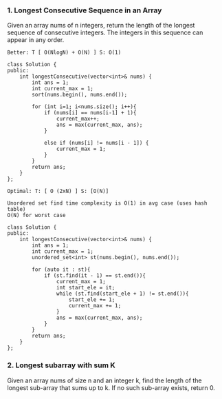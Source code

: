 ### 1. Longest Consecutive Sequence in an Array
Given an array nums of n integers, return the length of the longest sequence of consecutive integers. The integers in this sequence can appear in any order.

```
Better: T [ O(NlogN) + O(N) ] S: O(1)
```

```
class Solution {
public:
    int longestConsecutive(vector<int>& nums) {
        int ans = 1;
        int current_max = 1;
        sort(nums.begin(), nums.end());

        for (int i=1; i<nums.size(); i++){
            if (nums[i] == nums[i-1] + 1){
                current_max++;
                ans = max(current_max, ans);
            } 
            
            else if (nums[i] != nums[i - 1]) {
                current_max = 1;
            }
        }
        return ans;
    }
};
```

```
Optimal: T: [ O (2xN) ] S: [O(N)]

Unordered set find time complexity is O(1) in avg case (uses hash table)
O(N) for worst case
```

```
class Solution {
public:
    int longestConsecutive(vector<int>& nums) {
        int ans = 1;
        int current_max = 1;
        unordered_set<int> st(nums.begin(), nums.end());

        for (auto it : st){
            if (st.find(it - 1) == st.end()){
                current_max = 1;
                int start_ele = it;
                while (st.find(start_ele + 1) != st.end()){
                    start_ele += 1;
                    current_max += 1;
                }
                ans = max(current_max, ans);
            }
        }
        return ans;
    }
};
```

### 2. Longest subarray with sum K
Given an array nums of size n and an integer k, find the length of the longest sub-array that sums up to k. If no such sub-array exists, return 0.

